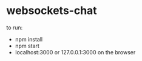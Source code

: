 # websockets-chat

to run:
- npm install
- npm start
- localhost:3000 or 127.0.0.1:3000 on the browser
